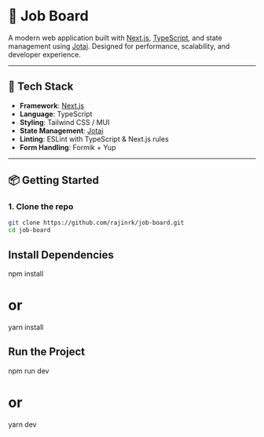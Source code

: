 # 🚀 Job Board

A modern web application built with [Next.js](https://nextjs.org/), [TypeScript](https://www.typescriptlang.org/), and state management using [Jotai](https://jotai.org/). Designed for performance, scalability, and developer experience.

---

## 🔧 Tech Stack

- **Framework**: [Next.js](https://nextjs.org/)
- **Language**: TypeScript
- **Styling**: Tailwind CSS / MUI
- **State Management**: [Jotai](https://jotai.org/)
- **Linting**: ESLint with TypeScript & Next.js rules
- **Form Handling**: Formik + Yup

---

## 📦 Getting Started

### 1. Clone the repo

```bash
git clone https://github.com/rajinrk/job-board.git
cd job-board
```

## Install Dependencies

npm install

# or

yarn install

## Run the Project

npm run dev

# or

yarn dev
